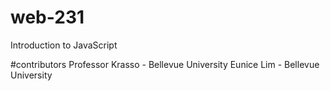 # web-231
Introduction to JavaScript

#contributors
Professor Krasso - Bellevue University
Eunice Lim - Bellevue University